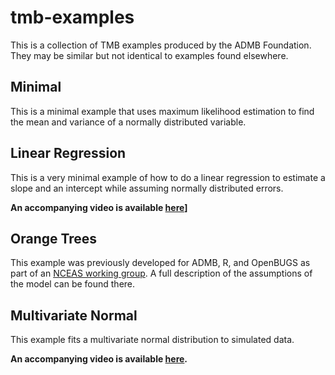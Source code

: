 # tmb-examples

This is a collection of TMB examples produced by the ADMB Foundation. They may be similar but not identical to examples found elsewhere.

## Minimal
This is a minimal example that uses maximum likelihood estimation to find the mean and variance of a normally distributed variable. 

## Linear Regression
This is a very minimal example of how to do a linear regression to estimate a slope and an intercept while assuming normally distributed errors.

**An accompanying video is available [here](https://www.youtube.com/watch?v=A5CLrhzNzVU)]**

## Orange Trees
This example was previously developed for ADMB, R, and OpenBUGS as part of an [NCEAS working group](https://groups.nceas.ucsb.edu/non-linear-modeling/projects). A full description of the assumptions of the model can be found there.

## Multivariate Normal
This example fits a multivariate normal distribution to simulated data.

**An accompanying video is available [here]().**
